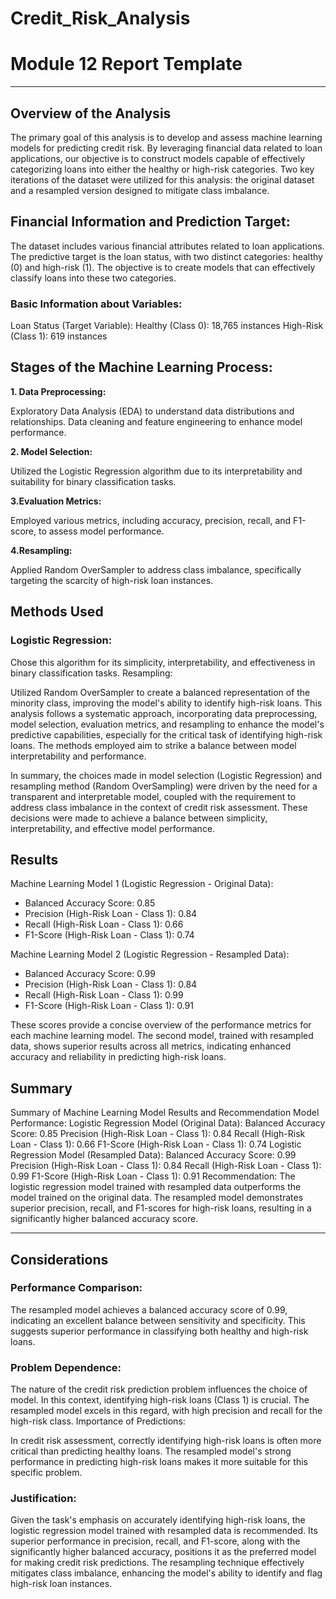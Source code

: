 # Credit_Risk_Analysis
# Module 12 Report Template
___
## Overview of the Analysis

The primary goal of this analysis is to develop and assess machine learning models for predicting credit risk. By leveraging financial data related to loan applications, our objective is to construct models capable of effectively categorizing loans into either the healthy or high-risk categories. 
Two key iterations of the dataset were utilized for this analysis: the original dataset and a resampled version designed to mitigate class imbalance.

## Financial Information and Prediction Target:
The dataset includes various financial attributes related to loan applications. The predictive target is the loan status, with two distinct categories: healthy (0) and high-risk (1). The objective is to create models that can effectively classify loans into these two categories.

### Basic Information about Variables:
Loan Status (Target Variable):
Healthy (Class 0): 18,765 instances
High-Risk (Class 1): 619 instances

## Stages of the Machine Learning Process:
**1. Data Preprocessing:**

Exploratory Data Analysis (EDA) to understand data distributions and relationships.
Data cleaning and feature engineering to enhance model performance.

**2. Model Selection:**

Utilized the Logistic Regression algorithm due to its interpretability and suitability for binary classification tasks.

**3.Evaluation Metrics:**

Employed various metrics, including accuracy, precision, recall, and F1-score, to assess model performance.

**4.Resampling:**

Applied Random OverSampler to address class imbalance, specifically targeting the scarcity of high-risk loan instances.

## Methods Used

### Logistic Regression:

Chose this algorithm for its simplicity, interpretability, and effectiveness in binary classification tasks.
Resampling:

Utilized Random OverSampler to create a balanced representation of the minority class, improving the model's ability to identify high-risk loans.
This analysis follows a systematic approach, incorporating data preprocessing, model selection, evaluation metrics, and resampling to enhance the model's predictive capabilities, especially for the critical task of identifying high-risk loans. The methods employed aim to strike a balance between model interpretability and performance.

In summary, the choices made in model selection (Logistic Regression) and resampling method (Random OverSampling) were driven by the need for a transparent and interpretable model, coupled with the requirement to address class imbalance in the context of credit risk assessment. These decisions were made to achieve a balance between simplicity, interpretability, and effective model performance.



## Results

Machine Learning Model 1 (Logistic Regression - Original Data):

* Balanced Accuracy Score: 0.85
* Precision (High-Risk Loan - Class 1): 0.84
* Recall (High-Risk Loan - Class 1): 0.66
* F1-Score (High-Risk Loan - Class 1): 0.74


Machine Learning Model 2 (Logistic Regression - Resampled Data):


* Balanced Accuracy Score: 0.99
* Precision (High-Risk Loan - Class 1): 0.84
* Recall (High-Risk Loan - Class 1): 0.99
* F1-Score (High-Risk Loan - Class 1): 0.91

These scores provide a concise overview of the performance metrics for each machine learning model. The second model, trained with resampled data, shows superior results across all metrics, indicating enhanced accuracy and reliability in predicting high-risk loans.
## Summary

Summary of Machine Learning Model Results and Recommendation
Model Performance:
Logistic Regression Model (Original Data):
Balanced Accuracy Score: 0.85
Precision (High-Risk Loan - Class 1): 0.84
Recall (High-Risk Loan - Class 1): 0.66
F1-Score (High-Risk Loan - Class 1): 0.74
Logistic Regression Model (Resampled Data):
Balanced Accuracy Score: 0.99
Precision (High-Risk Loan - Class 1): 0.84
Recall (High-Risk Loan - Class 1): 0.99
F1-Score (High-Risk Loan - Class 1): 0.91
Recommendation:
The logistic regression model trained with resampled data outperforms the model trained on the original data. The resampled model demonstrates superior precision, recall, and F1-scores for high-risk loans, resulting in a significantly higher balanced accuracy score.
___
## Considerations
### Performance Comparison:

The resampled model achieves a balanced accuracy score of 0.99, indicating an excellent balance between sensitivity and specificity. This suggests superior performance in classifying both healthy and high-risk loans.

### Problem Dependence:

The nature of the credit risk prediction problem influences the choice of model. In this context, identifying high-risk loans (Class 1) is crucial. The resampled model excels in this regard, with high precision and recall for the high-risk class.
Importance of Predictions:

In credit risk assessment, correctly identifying high-risk loans is often more critical than predicting healthy loans. The resampled model's strong performance in predicting high-risk loans makes it more suitable for this specific problem.

### Justification:
Given the task's emphasis on accurately identifying high-risk loans, the logistic regression model trained with resampled data is recommended. Its superior performance in precision, recall, and F1-score, along with the significantly higher balanced accuracy, positions it as the preferred model for making credit risk predictions. The resampling technique effectively mitigates class imbalance, enhancing the model's ability to identify and flag high-risk loan instances.





